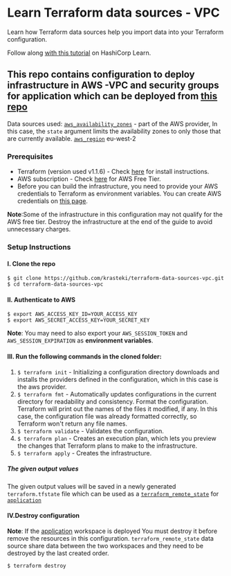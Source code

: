 # Learn Terraform data sources - VPC

Learn how Terraform data sources help you import data into your Terraform configuration.

Follow along [with this
tutorial](https://learn.hashicorp.com/tutorials/terraform/data-sources?in=terraform/configuration-language)
on HashiCorp Learn.


## This repo contains configuration to deploy infrastructure in AWS -VPC and security groups for application which can be deployed from [this repo](https://github.com/krasteki/terraform-data-sources-app.git)


Data sources used:
[`aws_availability_zones`](https://registry.terraform.io/providers/hashicorp/aws/latest/docs/data-sources/availability_zones) - part of the AWS provider, In this case, the `state` argument limits the availability zones to only those that are currently available.
[`aws_region`](https://registry.terraform.io/providers/hashicorp/aws/latest/docs/data-sources/region) eu-west-2



### Prerequisites

- Terraform (version used v1.1.6) - Check [here](https://learn.hashicorp.com/tutorials/terraform/install-cli) for install instructions.
- AWS subscription - Check [here](https://aws.amazon.com/free/?all-free-tier.sort-by=item.additionalFields.SortRank&all-free-tier.sort-order=asc&awsf.Free%20Tier%20Types=*all&awsf.Free%20Tier%20Categories=*all) for AWS Free Tier.
- Before you can build the infrastructure, you need to provide your AWS credentials to Terraform as environment variables. You can create AWS credentials on [this page](https://console.aws.amazon.com/iam/home?#security_credential).

**Note**:Some of the infrastructure in this configuration may not qualify for the AWS free tier. Destroy the infrastructure at the end of the guide to avoid unnecessary charges.


### Setup Instructions


#### I. Clone the repo

```
$ git clone https://github.com/krasteki/terraform-data-sources-vpc.git
$ cd terraform-data-sources-vpc
```

#### II. Authenticate to AWS

```
$ export AWS_ACCESS_KEY_ID=YOUR_ACCESS_KEY
$ export AWS_SECRET_ACCESS_KEY=YOUR_SECRET_KEY
```

**Note**: You may need to also export your `AWS_SESSION_TOKEN` and `AWS_SESSION_EXPIRATION` as **environment variables**.

#### III. Run the following commands in the cloned folder:

1. `$ terraform init` - Initializing a configuration directory downloads and installs the providers defined in the configuration, which in this case is the aws provider.
2. `$ terraform fmt` - Automatically updates configurations in the current directory for readability and consistency. Format the configuration. Terraform will print out the names of the files it modified, if any. In this case, the configuration file was already formatted correctly, so Terraform won't return any file names.
3. `$ terraform validate` - Validates the configuration.
4. `$ terraform plan` - Creates an execution plan, which lets you preview the changes that Terraform plans to make to the infrastructure.
5. `$ terraform apply` - Creates the infrastructure.


##### The given output values 

The given output values will be saved in a newly generated `terraform.tfstate` file which can be used as a [`terraform_remote_state`]( https://registry.terraform.io/providers/hashicorp/terraform/latest/docs/data-sources/remote_state) for [`application`](https://github.com/krasteki/terraform-data-sources-app.git)


#### IV.Destroy configuration

**Note**: If the [application](https://github.com/krasteki/terraform-data-sources-app.git) workspace is deployed You must destroy it before remove the resources in this configuration. `terraform_remote_state` data source share data between the two workspaces and they need to be destroyed by the last created order.

`$ terraform destroy`
